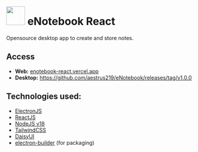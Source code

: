 # <img src="https://cdn.discordapp.com/attachments/1067824848295964766/1166426970431692800/image.png?ex=654a72c4&is=6537fdc4&hm=898241dbb5e0623fd76ffe29c2078e10b950f69e38ec575e504785d4d9dfa939&" style="height: 50px"/> eNotebook React

Opensource desktop app to create and store notes.

## Access

- **Web:** [enotebook-react.vercel.app](https://enotebook-react.vercel.app/)
- **Desktop:** https://github.com/aestrus219/eNotebook/releases/tag/v1.0.0

## Technologies used:

 - [ElectronJS](https://electronjs.org)
 - [ReactJS](https://reactjs.org)
 - [NodeJS v18](https://nodejs.org)
 - [TailwindCSS](https://tailwindcss.com)
 - [DaisyUI](https://daisyui.com)
 - [electron-builder](https://electron.build) (for packaging)